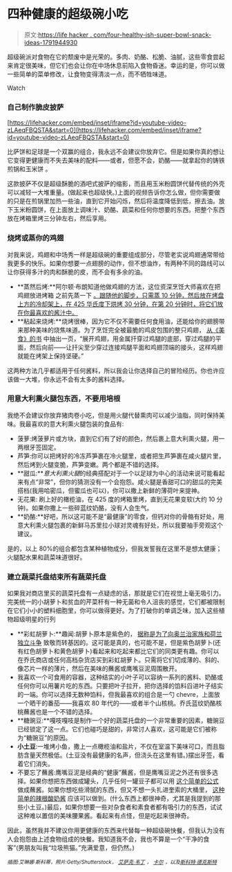 # 四种健康的超级碗小吃

> 原文:[https://life hacker . com/four-healthy-ish-super-bowl-snack-ideas-1791944930](https://lifehacker.com/four-healthy-ish-super-bowl-snack-ideas-1791944930)

超级碗派对食物在它的颓废中是光荣的。多肉、奶酪、松脆、油腻，这些零食尝起来肯定很美味，但它们也会让你在中场休息前陷入食物昏迷。幸运的是，你可以做一些简单的菜单修改，让食物变得清淡一点，而不牺牲味道。

Watch

### 自己制作脆皮披萨

 [https://lifehacker.com/embed/inset/iframe?id=youtube-video-zLAeqFBQSTA&start=0](https://lifehacker.com/embed/inset/iframe?id=youtube-video-zLAeqFBQSTA&start=0) 

比萨饼和足球是一个双赢的组合，我永远不会建议你放弃它。但是如果你真的想让它变得更健康而不失去美味的配料——或者，但愿不会，奶酪——就拿起你的铸铁煎锅和玉米饼 。

这款披萨不仅是超级酥脆的酒吧式披萨的缩影，而且用玉米粉圆饼代替传统的外壳可以减轻一大堆重量。(做起来也超级快。)上面的视频告诉你怎么做，但你需要做的只是在煎锅里加热一些油，直到它开始闪烁，然后将温度降低到低，擦去油。放下玉米粉圆饼，在上面放上调味汁、奶酪、蔬菜和任何你想要的东西。把整个东西放在烤箱里烤三分钟左右，然后享用。

### 烧烤或蒸你的鸡翅

对我来说，鸡翅和中场秀一样是超级碗的重要组成部分，尽管老实说鸡翅通常带给我更多的快乐。如果你想要一点翅膀的动作，但不想油炸，有两种不同的路线可以让你获得多汁的肉和酥脆的皮，而不会有多余的油。

*   **蒸然后烤:**阿尔顿·布朗知道他做鸡翅的方法，这位资深烹饪大师喜欢在把鸡翅放进烤箱 之前先蒸一下 [。跟随他的脚步，只需蒸 10 分钟，然后放在烤盘上方的冷却架上，在 425 华氏度下烘烤 30 分钟，在第 20 分钟时，将它们放在你最喜欢的酱汁中。](http://lifehacker.com/alton-browns-secret-to-super-crispy-baked-chicken-wings-1787371537)
*   **粘起来烧烤:**烧烤很棒，因为它不仅不需要任何食用油，还能给你的翅膀带来那种美味的烧焦味道。为了烹饪完全被最脆的鸡皮包围的整只鸡翅， [从《美食》的书](http://skillet.lifehacker.com/skewer-and-grill-chicken-wings-for-most-delicious-cris-1785323298) 中抽出一页，“展开鸡翅，用金属扦穿过鸡腿的底部，穿过鸡腿的平面，然后向前——让扦尖至少穿过连接鸡腿平面和鸡翅顶端的接头，这样鸡翅就能在烤架上保持坚硬。”

这两种方法几乎都适用于任何酱料，所以我会让你选择自己的冒险经历。你也许应该做一大堆，你永远不会有太多的酱料选择。

### 用意大利熏火腿包东西，不要用培根

我绝不会建议你放弃猪肉卷小吃，但是用火腿代替熏肉可以减少油脂，同时保持美味。我最喜欢的意大利熏火腿包装的食品有:

*   菠萝:烤菠萝片或方块，直到它们有了好的颜色，然后裹上意大利熏火腿，用一两根牙签固定。
*   芦笋:你可以把烤好的冷冻芦笋裹在冷火腿里，或者把生芦笋裹在咸火腿片里，然后烤到火腿变脆，芦笋变嫩。两个都是不错的选择。
*   **甜瓜:***意大利熏火腿*的经典搭配对于一个以足球为中心的活动来说可能看起来有点“非常”，但你的猜测没有一个会抱怨。咸火腿是香甜可口的甜瓜的完美搭档(我用哈密瓜，但蜜瓜也可以)，你可以撒上新鲜的薄荷叶来提神。
*   无花果: 刷上好的橄榄油，在 425 度的烤箱里烤，直到无花果变软(大约 10 分钟)。如果你撒上一些碎蓝纹奶酪，没有人会生气。
*   **奶酪:**好吧，所以这可能不是“最健康”的零食，但钙对你的骨骼有好处，用意大利熏火腿包裹的新鲜马苏里拉小球对灵魂有好处，所以我要袖手旁观这个建议。

是的，以上 80%的组合都包含某种植物成分，但我发誓我在这里不是想太健康；火腿配水果和蔬菜味道很好。

### 建立蔬菜托盘结束所有蔬菜托盘

如果我对商店里买的蔬菜托盘有一点疑虑的话，那就是它们在视觉上毫无吸引力。完美统一的小胡萝卜和贫血的芹菜杆有一种无菌和令人沮丧的感觉，它们都被限制在它们小小的塑料细胞里，你可以做得更好。为了打破你的单调乏味，加入这些植物超级明星的行列

*   **彩虹胡萝卜:**趣闻:胡萝卜原本是紫色的， [据称是为了向奥兰治家族和荷兰独立斗争](http://www.todayifoundout.com/index.php/2010/04/carrots-used-to-be-purple-before-the-17th-century/) 致敬而转基因的。这可能是真的，也可能不是，但是紫色胡萝卜(还有红色胡萝卜和黄色胡萝卜)看起来和吃起来都比它们的同类更有趣。你可以在乔氏商店或任何高档杂货店买到彩虹胡萝卜。只需将它们切成薄的、斜的、像芯片一样的薄片，然后在美味的蘸酱或鹰嘴豆泥周围散开。
*   我喜欢一个可食用的容器，这种结实的小叶子可以容纳一系列的酱料、奶酪或任何你可以用薯片吃的东西。只要把叶子拉开，把你选择的馅料舀进叶子结实的一端。你可以选择无数种馅料，但我最喜欢的组合是一勺 chevre，上面放一个晒干的番茄——我喜欢 80 年代的——或者半个山核桃。乔氏蓝纹奶酪核桃蘸酱也是一个不错的选择。
*   **糖豌豆:**嘎吱嘎吱是制作一个好的蔬菜托盘的一个非常重要的因素，糖豌豆已经锁定了这一点。它们也碰巧是甜的，非常讨人喜欢，这可能是它们被称为“糖豌豆”的原因。
*   **小土豆**:一堆烤小鱼，撒上一点橄榄油和盐片，不仅在室温下美味可口，而且脂肪含量天然极低。(土豆没有最健康的名声，但浇头在这里有错。)摆出牙签，看着它们消失。
*   不要忘了蘸酱:鹰嘴豆泥是经典的“健康”蘸酱，但是鹰嘴豆泥之外还有很多选择。如果你想把东西做成罐头，几乎任何一罐豆子都可以用 [这个简单的公式](http://skillet.lifehacker.com/make-a-variety-of-different-delicious-bean-dips-with-t-1789229207) 做成蘸酱。如果你想吃些滑腻的东西，但又不想一头扎进奎索的大桶里， [这种简单的辣根酸奶酱](http://lifehacker.com/make-this-super-easy-horseradish-yogurt-sauce-and-dip-e-1790638981) 应该可以做到。(什么东西上都很神奇，尤其是我提到的那些小土豆。)最后，如果你想要一些对杂食者和素食者都有吸引力的东西，试试这种难以置信的美味腰果酱。看起来有点怪，但是吃起来很神奇。

因此，虽然我并不建议你用更健康的东西来代替每一种超级碗快餐，但我认为没有人会抱怨由上述食物组成的快餐。我知道我不会，我也不算是一个“干净的食客”(男朋友叫我“垃圾熊猫。”充满爱意，但仍然。)

*<small>插图:艾琳娜·斯科蒂，照片:Getty/Shutterstock，</small>* [*<small>艾萨克·韦丁</small>*](https://www.flickr.com/photos/izik/4886028549/) *<small>，</small>* [*<small>卡尔</small>*](https://www.flickr.com/photos/cyoungdale3/5759681499/) *<small>，以及</small>*[*<small>斯科特·德克斯特</small>*](https://www.flickr.com/photos/ampersandyslexia/20381246665/)